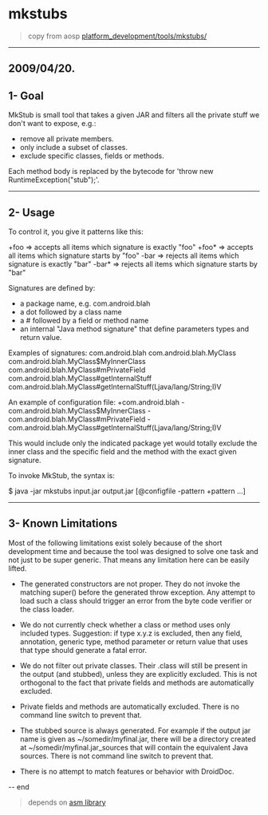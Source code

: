 # mkstubs
> copy from aosp [platform_development/tools/mkstubs/](https://github.com/aosp-mirror/platform_development/tree/master/tools/mkstubs)

---

2009/04/20.
-------
1- Goal
-------

MkStub is small tool that takes a given JAR and filters all the private stuff we don't want to
expose, e.g.:
- remove all private members.
- only include a subset of classes.
- exclude specific classes, fields or methods.

Each method body is replaced by the bytecode for 'throw new RuntimeException("stub");'.


--------
2- Usage
--------

To control it, you give it patterns like this:

  +foo  => accepts all items which signature is exactly "foo"
  +foo* => accepts all items which signature starts by "foo"
  -bar  => rejects all items which signature is exactly "bar"
  -bar* => rejects all items which signature starts by "bar"

Signatures are defined by:
- a package name, e.g. com.android.blah
- a dot followed by a class name
- a # followed by a field or method name
- an internal "Java method signature" that define parameters types and return value. 

Examples of signatures:
 com.android.blah
 com.android.blah.MyClass
 com.android.blah.MyClass$MyInnerClass
 com.android.blah.MyClass#mPrivateField
 com.android.blah.MyClass#getInternalStuff
 com.android.blah.MyClass#getInternalStuff(Ljava/lang/String;I)V

An example of configuration file:
 +com.android.blah
 -com.android.blah.MyClass$MyInnerClass
 -com.android.blah.MyClass#mPrivateField
 -com.android.blah.MyClass#getInternalStuff(Ljava/lang/String;I)V

This would include only the indicated package yet would totally exclude the inner class
and the specific field and the method with the exact given signature.



To invoke MkStub, the syntax is:

  $ java -jar mkstubs input.jar output.jar [@configfile -pattern +pattern ...]
    


--------------------
3- Known Limitations
--------------------

Most of the following limitations exist solely because of the short development time and
because the tool was designed to solve one task and not just to be super generic. That means
any limitation here can be easily lifted.

- The generated constructors are not proper. They do not invoke the matching super()
  before the generated throw exception. Any attempt to load such a class should trigger
  an error from the byte code verifier or the class loader.

- We do not currently check whether a class or method uses only included types.
  Suggestion: if type x.y.z is excluded, then any field, annotation, generic type,
  method parameter or return value that uses that type should generate a fatal error.

- We do not filter out private classes. Their .class will still be present in the
  output (and stubbed), unless they are explicitly excluded.
  This is not orthogonal to the fact that private fields and methods are automatically
  excluded.

- Private fields and methods are automatically excluded. There is no command line
  switch to prevent that.

- The stubbed source is always generated. For example if the output jar name is
  given as ~/somedir/myfinal.jar, there will be a directory created at
  ~/somedir/myfinal.jar_sources that will contain the equivalent Java sources.
  There is not command line switch to prevent that.

- There is no attempt to match features or behavior with DroidDoc.

-- 
end

> depends on [asm library](https://mvnrepository.com/artifact/org.ow2.asm/asm)